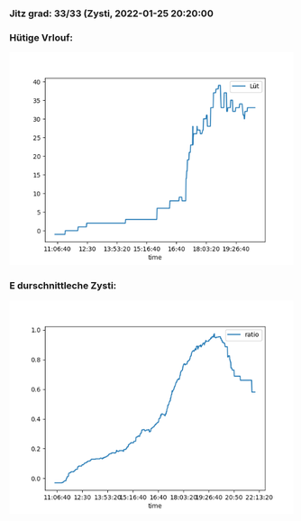 ### Jitz grad: 33/33 (Zysti, 2022-01-25 20:20:00

### Hütige Vrlouf:
![Graph](Today.png)

### E durschnittleche Zysti:
![Graph](Zysti.png)